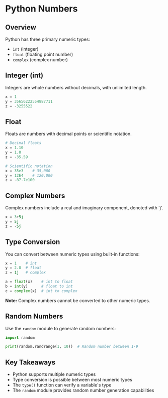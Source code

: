 # Python Numbers

## Overview

Python has three primary numeric types:
- `int` (integer)
- `float` (floating point number)
- `complex` (complex number)

## Integer (int)

Integers are whole numbers without decimals, with unlimited length.

```python
x = 1
y = 35656222554887711
z = -3255522
```

## Float

Floats are numbers with decimal points or scientific notation.

```python
# Decimal floats
x = 1.10
y = 1.0
z = -35.59

# Scientific notation
x = 35e3    # 35,000
y = 12E4    # 120,000
z = -87.7e100
```

## Complex Numbers

Complex numbers include a real and imaginary component, denoted with 'j'.

```python
x = 3+5j
y = 5j
z = -5j
```

## Type Conversion

You can convert between numeric types using built-in functions:

```python
x = 1    # int
y = 2.8  # float
z = 1j   # complex

a = float(x)    # int to float
b = int(y)      # float to int
c = complex(x)  # int to complex
```

**Note:** Complex numbers cannot be converted to other numeric types.

## Random Numbers

Use the `random` module to generate random numbers:

```python
import random

print(random.randrange(1, 10))  # Random number between 1-9
```

## Key Takeaways

- Python supports multiple numeric types
- Type conversion is possible between most numeric types
- The `type()` function can verify a variable's type
- The `random` module provides random number generation capabilities